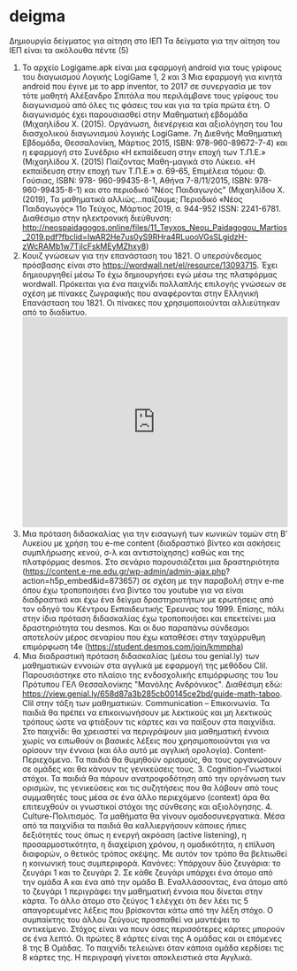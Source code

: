 # deigma
Δημιουργία δείγματος για αίτηση στο ΙΕΠ
Τα δείγματα για την αίτηση του ΙΕΠ είναι τα ακόλουθα πέντε (5)
  1. Το αρχείο Logigame.apk είναι μια εφαρμογή android για τους γρίφους του διαγωισμού Λογικής LogiGame 1, 2 και 3
     Μια εφαρμογή για κινητά android που έγινε με το app inventor, το 2017 σε συνεργασία με τον τότε μαθητή Αλέξανδρο Σπιτάλα που περιλάμβανε τους γρίφους του διαγωνισμού από
     όλες τις φάσεις του και για τα τρία πρώτα έτη. Ο διαγωνισμός έχει παρουσιασθεί στην Μαθηματική εβδομάδα (Μιχαηλίδου Χ. (2015). Οργάνωση, διενέργεια και αξιολόγηση του 
     1ου  διασχολικού διαγωνισμού λογικής LogiGame. 7η Διεθνής Μαθηματική Εβδομάδα, Θεσσαλονίκη, Μάρτιος 2015, ISBN: 978-960-89672-7-4) και η εφαρμογή στο Συνέδριο «Η 
     εκπαίδευση στην εποχή των Τ.Π.Ε.» (Μιχαηλίδου Χ. (2015)  Παίζοντας Μαθη-μαγικά στο Λύκειο.  «Η εκπαίδευση στην εποχή των Τ.Π.Ε.» σ. 69-65, Επιμέλεια τόμου: Φ. Γούσιας, 
     ISBN: 978- 960-99435-8-1, Αθήνα 7-8/11/2015, ISBN: 978-960-99435-8-1) και στο περιοδικό "Νέος Παιδαγωγός" (Μιχαηλίδου Χ. (2019), Τα μαθηματικά αλλιώς...παίζουμε; 
     Περιοδικό «Νέος Παιδαγωγός» 11ο Τεύχος, Μάρτιος 2019, σ. 944-952 ISSN: 2241-6781. Διαθέσιμο στην ηλεκτρονική διεύθυνση: 
     http://neospaidagogos.online/files/11_Teyxos_Neou_Paidagogou_Martios_2019.pdf?fbclid=IwAR2He7us0yS9RHra4RLuooVGsSLgidzH-zWcRAMb1w7TjIcFskMEyMZhxy8)
  2. Κουιζ γνώσεων για την επανάσταση του 1821. Ο υπερσύνδεσμος πρόσβασης είναι στο https://wordwall.net/el/resource/13093715. Έχει δημιουργηθεί μέσω Το έχω δημιουργήσει εγώ
     μέσω της πλατφόρμας wordwall. Πρόκειται για ένα παιχνίδι πολλαπλής επιλογής γνώσεων σε σχέση με πίνακες ζωγραφικής που αναφέρονται στην Ελληνική Επανάσταση του 1821. Οι
     πίνακες που χρησιμοποιούνται αλλιεύτηκαν από το διαδίκτυο.
     <iframe style="max-width:100%" src="https://wordwall.net/el/embed/3cb40c2e0b0d49419a633c7bc5b2f4d6?themeId=21&templateId=69&fontStackId=0" width="500" height="380"
     frameborder="0" allowfullscreen></iframe>
  3. Μια πρόταση διδασκαλίας για την εισαγωγή των κωνικών τομών στη Β’ Λυκείου με χρήση του e-me content (διαδραστικό βίντεο και ασκήσεις συμπλήρωσης κενού, σ-λ και 
     αντιστοίχησης) καθώς και της πλατφόρμας desmos. Στο σενάριο παρουσιάζεται μια δραστηριότητα 
     (https://content.e-me.edu.gr/wp-admin/admin-ajax.php? action=h5p_embed&id=873657) σε σχέση με την παραβολή στην e-me όπου έχω τροποποιήσει ένα βίντεο του 
     youtube για να είναι διαδραστικό και έχω ένα δείγμα δραστηριοτήτων με ερωτήσεις από τον οδηγό του Κέντρου Εκπαιδευτικής Έρευνας του 1999. Επίσης, πάλι στην ίδια πρόταση 
     διδασκαλίας έχω τροποποιήσει και επεκτείνει μια δραστηριότητα του desmos. Και οι δυο παραπάνω σύνδεσμοι αποτελούν μέρος σεναρίου που έχω καταθέσει στην ταχύρρυθμη 
     επιμόρφωση t4e (https://student.desmos.com/join/kmmpha)
  5. Mια διαδραστική πρόταση διδασκαλίας (μέσω του genial.ly) των μαθηματικών εννοιών στα αγγλικά με εφαρμογή της μεθόδου Clil. Παρουσιάστηκε στο πλαίσιο της ενδοσχολικής 
     επιμόρφωσης του 1ου Πρότυπου ΓΕΛ Θεσσαλονίκης "Μανόλης Ανδρόνικος". Διαθέσιμη εδώ: https://view.genial.ly/658d87a3b285cb00145ce2bd/guide-math-taboo. Clil στην τάξη των 
     μαθηματικών. Communication – Επικοινωνία. Τα παιδιά θα πρέπει να επικοινωνήσουν με λεκτικούς και μη λεκτικούς τρόπους ώστε να φτιάξουν τις κάρτες και να παίξουν στα 
     παιχνίδια. Στο παιχνίδι: θα χρειαστεί να περιγράψουν μια μαθηματική έννοια χωρίς να ειπωθούν οι βασικές λέξεις που χρησιμοποιούνται για να ορίσουν την έννοια (και όλο
     αυτό με αγγλική ορολογία). Content- Περιεχόμενο. Τα παιδιά θα θυμηθούν ορισμούς, θα τους οργανώσουν σε ομάδες και θα κάνουν τις γενικεύσεις τους. 3. Cognition-Γνωστικοί
     στόχοι. Τα παιδιά θα πάρουν ανατροφοδότηση από την οργάνωση των ορισμών, τις γενικεύσεις και τις συζητήσεις που θα λάβουν από τους συμμαθητές τους μέσα σε ένα άλλο
     περιεχόμενο (context) άρα θα επιτευχθούν οι γνωστικοί στόχοι της σύνθεσης και αξιολόγησης. 4. Culture-Πολιτισμός. Τα μαθήματα θα γίνουν ομαδοσυνεργατικά. Μέσα από τα
     παιχνίδια τα παιδιά θα καλλιεργήσουν κάποιες ήπιες δεξιότητές τους όπως η ενεργή ακρόαση (active listening), η προσαρμοστικότητα, η διαχείριση χρόνου, η ομαδικότητα, η
     επίλυση διαφορών, ο θετικός τρόπος σκέψης. Με αυτόν τον τρόπο θα βελτιωθεί η κοινωνική τους συμπεριφορά.
     Κανόνες: Υπάρχουν δύο ζευγάρια: το ζευγάρι 1 και το ζευγάρι 2. Σε κάθε ζευγάρι υπάρχει ένα άτομο από την ομάδα Α και ένα από την ομάδα Β. Εναλλάσσοντας, ένα άτομο από
     το ζευγάρι 1 περιγράφει την μαθηματική έννοια που δίνεται στην κάρτα. Το άλλο άτομο στο ζεύγος 1 ελέγχει ότι δεν λέει τις 5 απαγορευμένες λέξεις που βρίσκονται κάτω από
     την λέξη στόχο. Ο συμπαίκτης του άλλου ζεύγους προσπαθεί να μαντέψει το αντικείμενο. Στόχος είναι να πουν όσες περισσότερες κάρτες μπορούν σε ένα λεπτό. Οι πρώτες 8 
     κάρτες είναι της Α ομάδας και οι επόμενες 8 της Β Ομάδας. Το παιχνίδι τελειώνει όταν κάποια ομάδα κερδίσει τις 8 κάρτες της. Η περιγραφή γίνεται αποκλειστικά στα
     Αγγλικά.

     

     
